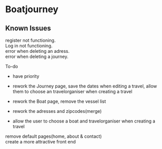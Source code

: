 # Boatjourney

Known Issues
-------------
register not functioning.   
Log in not functioning.   
error when deleting an adress.    
error when deleting a journey.    


To-do
* have priority   

* rework the Journey page, save the dates when editing a travel, allow them to choose an travelorganiser when creating a travel
* rework the Boat page, remove the vessel list    
* rework the adresses and zipcodes(merge)   
* allow the user to choose a boat and travelorganiser when creating a travel    
    
remove default pages(home, about & contact)   
create a more attractive front end
